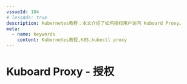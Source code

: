 ```yaml
---
vssueId: 184
# lessAds: true
description: Kubernetes教程：本文介绍了如何授权用户访问 Kuboard Proxy。
meta:
  - name: keywords
    content: Kubernetes教程,K8S,kubectl proxy
---
```


# Kuboard Proxy - 授权

<AdSenseTitle/>
